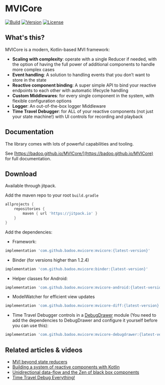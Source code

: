 # MVICore
[![Build](https://github.com/badoo/MVICore/actions/workflows/build.yml/badge.svg)](https://github.com/badoo/MVICore/actions/workflows/build.yml)
[![Version](https://jitpack.io/v/badoo/mvicore.svg)](https://jitpack.io/#badoo/mvicore)
[![License](https://img.shields.io/badge/License-Apache%202.0-blue.svg)](http://www.apache.org/licenses/LICENSE-2.0)

## What's this?

MVICore is a modern, Kotlin-based MVI framework:
- **Scaling with complexity**: operate with a single Reducer if needed, with the option of having the full power of additional components to handle more complex cases
- **Event handling**: A solution to handling events that you don’t want to store in the state
- **Reactive component binding**: A super simple API to bind your reactive endpoints to each other with automatic lifecycle handling
- **Custom Middlewares**: for every single component in the system, with flexible configuration options
- **Logger**: An out-of-the-box logger Middleware
- **Time Travel Debugger**: for ALL of your reactive components (not just your state machine!) with UI controls for recording and playback


## Documentation

The library comes with lots of powerful capabilities and tooling.

See [https://badoo.github.io/MVICore/](https://badoo.github.io/MVICore) for full documentation.

## Download

Available through jitpack.

Add the maven repo to your root `build.gradle`

```groovy
allprojects {
    repositories {
        maven { url 'https://jitpack.io' }
    }
}
```

Add the dependencies:
- Framework:
```groovy
implementation 'com.github.badoo.mvicore:mvicore:{latest-version}'
```

- Binder (for versions higher than 1.2.4)
```groovy
implementation 'com.github.badoo.mvicore:binder:{latest-version}'
```

- Helper classes for Android:
```groovy
implementation 'com.github.badoo.mvicore:mvicore-android:{latest-version}'
```

- ModelWatcher for efficient view updates
```groovy
implementation 'com.github.badoo.mvicore:mvicore-diff:{latest-version}'
```

- Time Travel Debugger controls in a [DebugDrawer](https://github.com/palaima/DebugDrawer) module (You need to add the dependencies to DebugDrawer and configure it yourself before you can use this):
```groovy
implementation 'com.github.badoo.mvicore:mvicore-debugdrawer:{latest-version}'
```

## Related articles & videos
- [MVI beyond state reducers](https://medium.com/bumble-tech/a-modern-kotlin-based-mvi-architecture-9924e08efab1)
- [Building a system of reactive components with Kotlin](https://medium.com/bumble-tech/building-a-system-of-reactive-components-with-kotlin-ff56981e92cf)
- [Unidirectional data-flow and the Zen of black box components](https://medium.com/bumble-tech/unidirectional-data-flow-and-the-zen-of-black-box-components-fff5d618f8b6)
- [Time Travel Debug Everything!](https://medium.com/bumble-tech/time-travel-debug-everything-droidconuk-2018-lightning-talk-445217258401)

